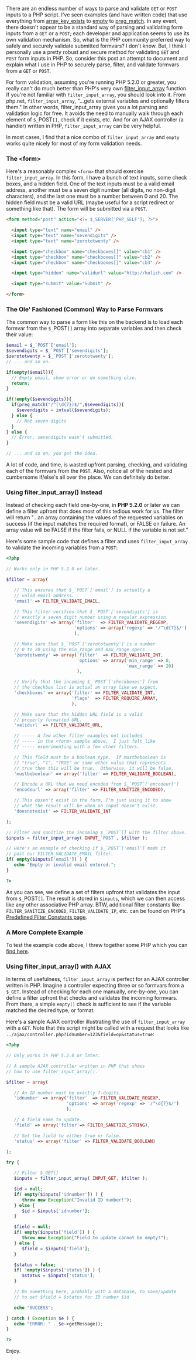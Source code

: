 There are an endless number of ways to parse and validate `GET` or `POST` inputs to a PHP script.  I've seen examples (and have written code) that use everything from [array_key_exists](http://us.php.net/array_key_exists) to [empty](http://us.php.net/empty) to [preg_match](http://us.php.net/preg_match).  In any event, there doesn't appear to be a standard way of parsing and validating form inputs from a `GET` or a `POST`; each developer and application seems to use its own validation mechanism.  So, what is the PHP community preferred way to safely and securely validate submitted formvars?  I don't know.  But, I think I personally use a pretty robust and secure method for validating `GET` and `POST` form inputs in PHP.  So, consider this post an attempt to document and explain what I use in PHP to securely parse, filter, and validate formvars from a `GET` or `POST`.

For form validation, assuming you're running PHP 5.2.0 or greater, you really can't do much better than PHP's very own [filter_input_array](http://us.php.net/manual/en/function.filter-input-array.php) function.  If you're not familiar with `filter_input_array`, you should look into it.  From php.net, `filter_input_array`, "...gets external variables and optionally filters them."  In other words, filter_input_array gives you a lot parsing and validation logic for free.  It avoids the need to manually walk through each element of `$_`POST`[]`, check if it exists, etc.  And for an AJAX controller (a handler) written in PHP, `filter_input_array` can be very helpful.

In most cases, I find that a nice combo of `filter_input_array` and `empty` works quite nicely for most of my form validation needs.

### The &lt;form&gt;

Here's a reasonably complex `<form>` that should exercise `filter_input_array`.  In this form, I have a bunch of text inputs, some check boxes, and a hidden field.  One of the text inputs must be a valid email address, another must be a seven digit number (all digits, no non-digit characters), and the last one must be a number between 0 and 20.  The hidden field must be a valid URL (maybe useful for a script redirect or something like that).  The form will be submitted via a `POST`.

```html
<form method="post" action="<?= $_SERVER['PHP_SELF']; ?>">

  <input type="text" name="email" />
  <input type="text" name="sevendigits" />
  <input type="text" name="zerototwenty" />

  <input type="checkbox" name="checkboxes[]" value="cb1" />
  <input type="checkbox" name="checkboxes[]" value="cb2" />
  <input type="checkbox" name="checkboxes[]" value="cb3" />

  <input type="hidden" name="validurl" value="http://kolich.com" />

  <input type="submit" value="Submit" />

</form>
```

### The Ole' Fashioned (Common) Way to Parse Formvars

The common way to parse a form like this on the backend is to load each formvar from the `$_`POST`[]` array into separate variables and then check their value:

```php
$email = $_`POST`['email'];
$sevendigits = $_`POST`['sevendigits'];
$zerototwenty = $_`POST`['zerototwenty'];
// ... and so on.

if(empty($email)){
  // Empty email, show error or do something else.
  return;
}

if(!empty($sevendigits)){
  if(preg_match("/^(\d{7})$/",$sevendigits)){
    $sevendigits = intval($sevendigits);
  } else {
    // Not seven digits
  }
} else {
  // Error, sevendigits wasn't submitted.
}

// ... and so on, you get the idea.
```

A lot of code, and time, is wasted upfront parsing, checking, and validating each of the formvars from the `POST`.  Also, notice all of the nested and cumbersome if/else's all over the place.  We can definitely do better.

### Using filter_input_array() Instead

Instead of checking each field one-by-one, in **PHP 5.2.0** or later we can define a filter upfront that does most of this tedious work for us.  The filter will return "...an array containing the values of the requested variables on success (if the input matches the required format), or FALSE on failure. An array value will be FALSE if the filter fails, or NULL if the variable is not set."

Here's some sample code that defines a filter and uses `filter_input_array` to validate the incoming variables from a `POST`:

```php
<?php

// Works only in PHP 5.2.0 or later.

$filter = array(

   // This ensures that $_`POST`['email'] is actually a
   // valid email address.
   'email' => FILTER_VALIDATE_EMAIL,

   // This filter verifies that $_`POST`['sevendigits'] is
   // exactly a seven digit number using a regular expression.
   'sevendigits' => array('filter'  => FILTER_VALIDATE_REGEXP,
                          'options' => array('regexp' => '/^\d{7}$/')
                          ),

   // Make sure that $_`POST`['zerototwenty'] is a number
   // 0 to 20 using the min_range and max_range specs.
   'zerototwenty' => array('filter'  => FILTER_VALIDATE_INT,
                           'options' => array('min_range' => 0,
                                              'max_range' => 20)
                           ),

   // Verify that the incoming $_`POST`['checkboxes'] from
   // the checkbox list is actual an array like we expect.
   'checkboxes' => array('filter' => FILTER_VALIDATE_INT,
                         'flags'  => FILTER_REQUIRE_ARRAY,
                         ),

   // Make sure that the hidden URL field is a valid
   // properly formatted URL.
   'validurl' => FILTER_VALIDATE_URL,

   // ----- A few other filter examples not included
   // ----- in the <form> sample above.  I just felt like
   // ----- experimenting with a few other filters.

   // This field must be a boolean type.  If mustbeboolean is
   // "true", "1", "TRUE" or some other value that represents
   // true then this will be true.  Otherwise, it will be false.
   'mustbeboolean' => array('filter' => FILTER_VALIDATE_BOOLEAN),

   // Encode a URL that we need encoded from $_`POST`['encodeurl']
   'encodeurl' => array('filter' => FILTER_SANITIZE_ENCODED),

   // This dosen't exist in the form, I'm just using it to show
   // what the result will be when an input doesn't exist.
   'doesnotexist' => FILTER_VALIDATE_INT

);

// Filter and sanitize the incoming $_`POST`[] with the filter above.
$inputs = filter_input_array( INPUT_`POST`, $filter );

// Here's an example of checking if $_`POST`['email'] made it
// past our FILTER_VALIDATE_EMAIL filter.
if( empty($inputs['email']) ) {
   echo "Empty or invalid email entered.";
}

?>
```

As you can see, we define a set of filters upfront that validates the input from `$_`POST`[]`.  The result is stored in `$inputs`, which we can then access like any other associative PHP array.  BTW, additional filter constants like `FILTER_SANITIZE_ENCODED`, `FILTER_VALIDATE_IP`, etc. can be found on PHP's [Predefined Filter Constants page](http://us.php.net/manual/en/filter.constants.php).

### A More Complete Example

To test the example code above, I threw together some PHP which you can [find here](static/entries/the-right-way-to-parse-filter-and-validate-get-and-post-inputs-from-a-form-in-php/php-filter-input-array-example.php).

### Using filter_input_array() with AJAX

In terms of usefulness, `filter_input_array` is perfect for an AJAX controller written in PHP.  Imagine a controller expecting three or so formvars from a `$_GET`.  Instead of checking for each one manually, one-by-one, you can define a filter upfront that checks and validates the incoming formvars.  From there, a simple `empty()` check is sufficient to see if the variable matched the desired type, or format.

Here's a sample AJAX controller illustrating the use of `filter_input_array` with a `GET`.  Note that this script might be called with a request that looks like `../ajax/controller.php?idnumber=123&field=op&status=true`:

```php
<?php

// Only works in PHP 5.2.0 or later.

// A sample AJAX controller written in PHP that shows
// how to use filter_input_array().

$filter = array(

   // An ID number must be exactly 7-digits.
   'idnumber' => array('filter'  => FILTER_VALIDATE_REGEXP,
                       'options' => array('regexp' => '/^\d{7}$/')
                       ),

   // A field name to update.
   'field' => array('filter'=> FILTER_SANITIZE_STRING),

   // Set the field to either true or false.
   'status' => array('filter' => FILTER_VALIDATE_BOOLEAN)

);

try {

   // Filter $_GET[]
   $inputs = filter_input_array( INPUT_GET, $filter );

   $id = null;
   if( empty($inputs['idnumber']) ) {
      throw new Exception("Invalid ID number!");
   } else {
      $id = $inputs['idnumber'];
   }

   $field = null;
   if( empty($inputs['field']) ) {
      throw new Exception("Field to update cannot be empty!");
   } else {
      $field = $inputs['field'];
   }

   $status = false;
   if( !empty($inputs['status']) ) {
      $status = $inputs['status'];
   }

   // Do something here, probably with a database, to save/update
   // to set $field = $status for ID number $id

   echo "SUCCESS";

} catch ( Exception $e ) {
   echo "ERROR: " . $e->getMessage();
}

?>
```

Enjoy.

<!--- tags: php, security -->